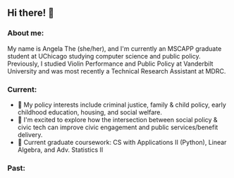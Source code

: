## Hi there! 👋

### About me:
My name is Angela The (she/her), and I'm currently an MSCAPP graduate student at UChicago studying computer science and public policy. Previously, I studied Violin Performance and Public Policy at Vanderbilt University and was most recently a Technical Research Assistant at MDRC.

### Current:
- 🌱 My policy interests include criminal justice, family & child policy, early childhood education, housing, and social welfare.
- 🌱 I'm excited to explore how the intersection between social policy & civic tech can improve civic engagement and public services/benefit delivery.
- 🌱 Current graduate coursework: CS with Applications II (Python), Linear Algebra, and Adv. Statistics II

### Past:


<!--
**angelathe/angelathe** is a ✨ _special_ ✨ repository because its `README.md` (this file) appears on your GitHub profile.


programming languages
thigns I want to learn
Resume
Linkedin
Twitter
website

Here are some ideas to get you started:

- 🔭 I’m currently working on ...
- 🌱 I’m currently learning ...
- 👯 I’m looking to collaborate on ...
- 🤔 I’m looking for help with ...
- 💬 Ask me about ...
- 📫 How to reach me: ...
- 😄 Pronouns: ...
- ⚡ Fun fact: ...
-->
